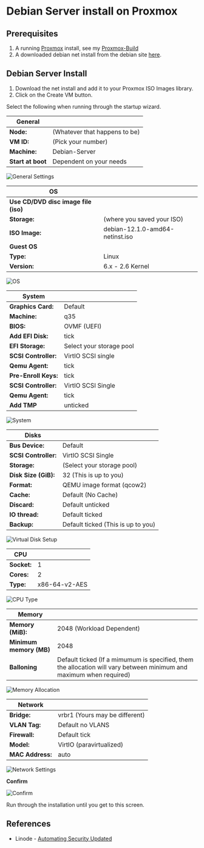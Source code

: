 # Debian Server install on Proxmox

## Prerequisites

1. A running [Proxmox](https://www.proxmox.com/en/downloads) install, see my [Proxmox-Build](https://github.com/Billy-Dickson/proxmox-build)
2. A downloaded debian net install from the debian site [here](https://cdimage.debian.org/debian-cd/current/amd64/iso-cd/debian-12.1.0-amd64-netinst.iso).

## Debian Server Install

1. Download the net install and add it to your Proxmox ISO Images library.
2. Click on the Create VM button.

Select the following when running through the startup wizard.  

| **General**  |  |  
|--|--|
| **Node:**  | (Whatever that happens to be)  |
| **VM ID:** | (Pick your number) |
| **Machine:** | Debian-Server  |
| **Start at boot** | Dependent on your needs |

![General Settings](/assets/General.png)

| **OS** | |
|--|--|
| **Use CD/DVD disc image file (iso)**| |
| **Storage:** | (where you saved your ISO)|
| **ISO Image:** |debian-12.1.0-amd64-netinst.iso|  
| **Guest OS**|
| **Type:**|    Linux |
| **Version:**| 6.x - 2.6 Kernel |

![OS](/assets/OS.png)

| **System** | |
|--|--|
| **Graphics Card:** |Default |
| **Machine:** |     q35  |
| **BIOS:**   |     OVMF (UEFI)  |
| **Add EFI Disk:** | tick |
| **EFI Storage:**  | Select your storage pool |
| **SCSI Controller:** | VirtIO SCSI single |
| **Qemu Agent:** | tick |
| **Pre-Enroll Keys:** | tick |
| **SCSI Controller:** | VirtIO SCSI Single |
| **Qemu Agent:** | tick |
| **Add TMP** | unticked |

![System](/assets/System.png)

| **Disks** | |
|--|--|
| **Bus Device:** | Default |
| **SCSI Controller:** | VirtIO SCSI Single |
| **Storage:** | (Select your storage pool) |
| **Disk Size (GiB):** | 32 (This is up to you) |
| **Format:** | QEMU image format (qcow2) |
| **Cache:** | Default (No Cache) |
| **Discard:** | Default unticked |
| **IO thread:** | Default ticked |
| **Backup:** | Default ticked (This is up to you) |

![Virtual Disk Setup](/assets/Disks.png)

| **CPU**| |
|--|--|
| **Socket:** | 1 |
| **Cores:** | 2 |
| **Type:** | x86-64-v2-AES |

![CPU Type](/assets/CPU.png)

| **Memory** | |
|--|--|
| **Memory (MiB):** | 2048 (Workload Dependent) |
| **Minimum memory (MB)** | 2048 |
| **Balloning** | Default ticked (If a mimumum is specified, them the allocation will vary between minimum and maximum when required)|

![Memory Allocation](/assets/Memory.png)

| **Network** | |
|--|--|
| **Bridge:** | vrbr1 (Yours may be different) |
| **VLAN Tag:** | Default no VLANS |
| **Firewall:** | Default tick |
| **Model:** | VirtIO (paravirtualized) |
| **MAC Address:** | auto |

![Network Settings](/assets/Memory.png)

**Confirm**

![Confirm](/assets/Confirm.png)

Run through the installation until you get to this screen.

## References

- Linode - [Automating Security Updated](https://www.linode.com/docs/guides/how-to-configure-automated-security-updates-debian/)